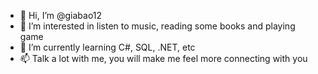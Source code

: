 - 👋 Hi, I’m @giabao12
- 👀 I’m interested in listen to music, reading some books and playing game
- 🌱 I’m currently learning C#, SQL, .NET, etc
- 📫 Talk a lot with me, you will make me feel more connecting with you

<!---
giabao12-hali/giabao12-hali is a ✨ special ✨ repository because its `README.md` (this file) appears on your GitHub profile.
You can click the Preview link to take a look at your changes.
--->
